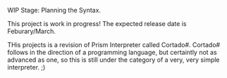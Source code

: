 WIP Stage: Planning the Syntax.

This project is work in progress! The expected release date is Feburary/March.

THis projects is a revision of Prism Interpreter called Cortado#. Cortado# follows in the direction of a programming language, but certaintly not as advanced as one, so this is still
under the category of a very, very simple interpreter. ;)
